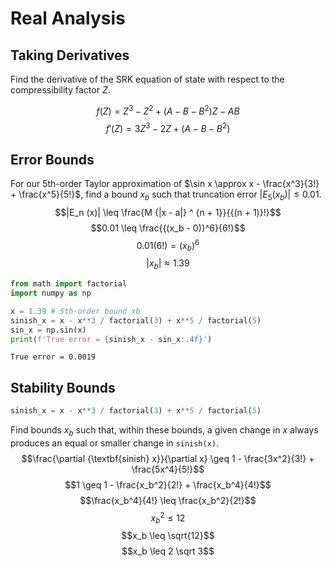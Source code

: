 # Real Analysis

## Taking Derivatives

Find the derivative of the SRK equation of state with respect to the compressibility factor $Z$.

$$f (Z) = Z^3 - Z^2 + (A - B - B^2) Z - AB$$
$$f' (Z) = 3Z^3 - 2Z + (A - B - B^2)$$

## Error Bounds

For our 5th-order Taylor approximation of $\sin x \approx x - \frac{x^3}{3!} + \frac{x^5}{5!}$, find a bound $x_b$ such that truncation error $|E_5 (x_b)| \leq 0.01$.
$$|E_n (x)| \leq \frac{M {|x - a|} ^ {n + 1}}{{(n + 1)}!}$$
$$0.01 \leq \frac{{(x_b - 0)}^6}{6!}$$
$$0.01 (6!) = {(x_b)}^6$$
$$|x_b| \approx 1.39$$

```python
from math import factorial
import numpy as np

x = 1.39 # 5th-order bound xb
sinish_x = x - x**3 / factorial(3) + x**5 / factorial(5)
sin_x = np.sin(x)
print(f'True error = {sinish_x - sin_x:.4f}')
```

```
True error = 0.0019
```

## Stability Bounds

```python
sinish_x = x - x**3 / factorial(3) + x**5 / factorial(5)
```

Find bounds $x_b$ such that, within these bounds, a given change in $x$ always produces an equal or smaller change in `sinish(x)`.
$$\frac{\partial {\textbf{sinish} x}}{\partial x} \geq 1 - \frac{3x^2}{3!} + \frac{5x^4}{5!}$$
$$1 \geq 1 - \frac{x_b^2}{2!} + \frac{x_b^4}{4!}$$
$$\frac{x_b^4}{4!} \leq \frac{x_b^2}{2!}$$
$$x_b^2 \leq 12$$
$$x_b \leq \sqrt{12}$$
$$x_b \leq 2 \sqrt 3$$
